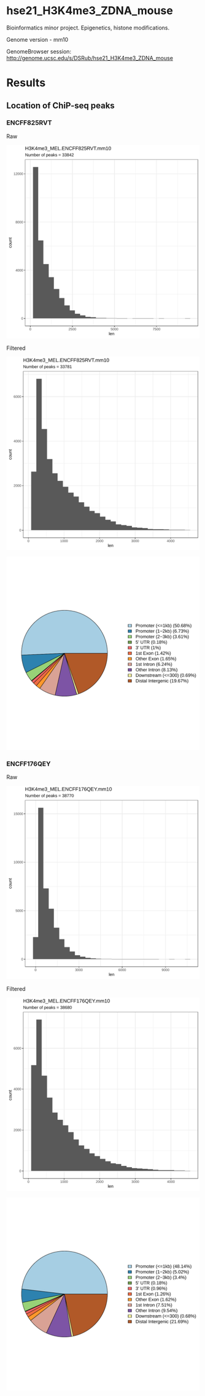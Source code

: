 # hse21_H3K4me3_ZDNA_mouse

Bioinformatics minor project. Epigenetics, histone modifications.

Genome version - mm10

GenomeBrowser session: http://genome.ucsc.edu/s/DSRub/hse21_H3K4me3_ZDNA_mouse

# Results

## Location of ChiP-seq peaks

### ENCFF825RVT
Raw

![alt text](https://github.com/dimarub2000/hse21_H3K4me3_ZDNA_mouse/blob/main/images2png/filter_peaks.H3K4me3_MEL.ENCFF825RVT.mm10.init.hist.pdf.png-1.png)

Filtered

![alt text](https://github.com/dimarub2000/hse21_H3K4me3_ZDNA_mouse/blob/main/images2png/filter_peaks.H3K4me3_MEL.ENCFF825RVT.mm10.filtered.hist.pdf.png-1.png)

![alt text](https://github.com/dimarub2000/hse21_H3K4me3_ZDNA_mouse/blob/main/images2png/chip_seeker.H3K4me3_MEL.ENCFF825RVT.mm10.filtered.plotAnnoPie.pdf.png-1.png)

### ENCFF176QEY
Raw

![alt text](https://github.com/dimarub2000/hse21_H3K4me3_ZDNA_mouse/blob/main/images2png/filter_peaks.H3K4me3_MEL.ENCFF176QEY.mm10.init.hist.pdf.png-1.png)

Filtered

![alt text](https://github.com/dimarub2000/hse21_H3K4me3_ZDNA_mouse/blob/main/images2png/filter_peaks.H3K4me3_MEL.ENCFF176QEY.mm10.filtered.hist.pdf.png-1.png)

![alt text](https://github.com/dimarub2000/hse21_H3K4me3_ZDNA_mouse/blob/main/images2png/chip_seeker.H3K4me3_MEL.ENCFF176QEY.mm10.filtered.plotAnnoPie.pdf.png-1.png)
